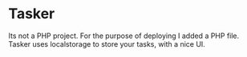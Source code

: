 # Tasker
Its not a PHP project.
For the purpose of deploying I added a PHP file.
Tasker uses localstorage to store your tasks, with a nice UI.
